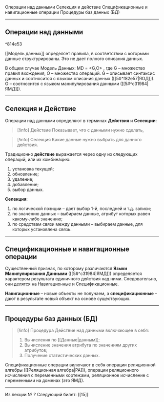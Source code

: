 Операции над данными
Селекция и действие
Спецификационные и навигационные операции
Процедуры баз данных (БД)

---
## Операции над данными

^814e53

[[Модель данных]] определяет правила, в соответствии с которыми данные структурированы.
Это не дает полного описания данных.

В общем случае Модель Данных:
MD = <G,O> , где G – множество правил вхождения, О – множество операций.
G – описывает синтаксис данных и соотносится с языком описания данных ([[5#^f82e57|ЯОД]]).
О – соотносится с языком манипулирования данными ([[5#^c31984|ЯМД]]).

---
## Селекция и Действие

Операции над данными определяют в терминах **Действия** и **Селекции**:

>[!info] Действие
>Показывает, что с данными нужно сделать,

>[!info] Селекция
>Какие данные нужно выбрать для данного действия.

Традиционно **действие** выражается через одну из следующих операций, или их комбинацию:
1. установка текущей;
2. обновление;
3. удаление;
4. добавление;
5. выбор данных.

**Селекция**:
1. по логической позиции – дает выбор 1-й, последней и т.д. записи;
2. по значению данных – выбираем данные, атрибут которых равен какому-либо значению;
3. по средствам связи между данными – выбираем данные, для которых установлена связь.

---
## Спецификационные и навигационные операции

Существенный признак, по которому различаются **Языки Манипулирования Данными** ([[5#^c31984|ЯМД]]) определяется характером результата единичного действия над ними.
Следовательно, они делятся на Навигационные и Спецификационные.

**Навигационные** – новые объекты не получаем,
а **спецификационные** – дают в результате новый объект на основе существующих.

---

## Процедуры баз данных (БД)

>[!info] Процедура
>Действие над данными включающее в себя:
>1) Вычисления по [[Данные|данным]];
>2) Вычисление значения атрибута по значениям других атрибутов;
>3) Получение статистических данных.

Спецификационные операции включают в себя операции реляционной алгебры ([[Реляционная алгебра|РА]]), операции реляционного исчисления с переменными кортежами, реляционное исчисление с переменными на доменах (это ЯМД).

---

Из лекции № ?
Следующий билет: [[15]]
